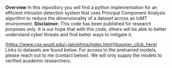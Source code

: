 **Overview**
In this repository you will find a python implementation for an efficient intrusion detection system that uses Principal Component Analysis algorithm to reduce the dimensionality of a dataset across an IoMT environment.
**Disclaimer:** This code has been published for research purposes only. It is our hope that with this code, others will be able to better understand cyber threats and find better ways to mitigate it.

[https://www.cse.wustl.edu/~jain/ehms/index.html](boomer_click_here) Links to datasets are found below. For access to the pretrained models, please reach out to me (contact below). We will only supply the models to verified academic researchers.
